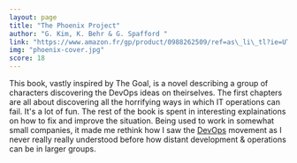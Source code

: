 ```yaml
---
layout: page
title: "The Phoenix Project"
author: "G. Kim, K. Behr & G. Spafford "
link: "https://www.amazon.fr/gp/product/0988262509/ref=as\_li\_tl?ie=UTF8&camp=1642&creative=6746&creativeASIN=0988262509&linkCode=as2&tag=mg092-21"
img: "phoenix-cover.jpg"
score: 18
---
```


This book, vastly inspired by The Goal, is a novel describing a group of characters discovering the DevOps ideas on theirselves. The first chapters are all about discovering all the horrifying ways in which IT operations can fail. It's a lot of fun. The rest of the book is spent in interesting explainations on how to fix and improve the situation. Being used to work in somewhat small companies, it made me rethink how I saw the [DevOps][1] movement as I never really really understood before how distant development & operations can be in larger groups.

[1]:	https://en.wikipedia.org/wiki/DevOps
